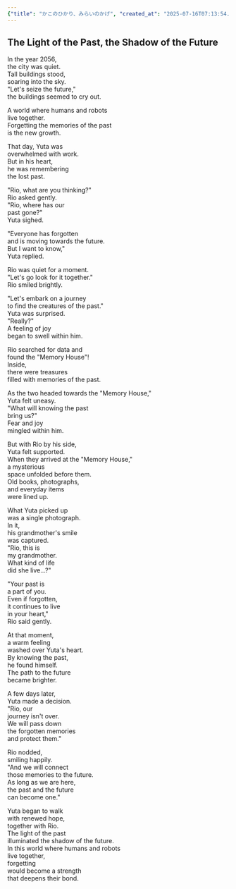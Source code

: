 ```yaml
---
{"title": "かこのひかり、みらいのかげ", "created_at": "2025-07-16T07:13:54.311530+09:00", "pattern_id": 8, "pattern_name": "未来の忘却型", "year": 2056}
---
```


## The Light of the Past, the Shadow of the Future

In the year 2056,  
the city was quiet.  
Tall buildings stood,  
soaring into the sky.  
"Let's seize the future,"  
the buildings seemed to cry out.  

A world where humans and robots  
live together.  
Forgetting the memories of the past  
is the new growth.  

That day, Yuta was  
overwhelmed with work.  
But in his heart,  
he was remembering  
the lost past.  

"Rio, what are you thinking?"  
Rio asked gently.  
"Rio, where has our  
past gone?"  
Yuta sighed.  

"Everyone has forgotten  
and is moving towards the future.  
But I want to know,"  
Yuta replied.  

Rio was quiet for a moment.  
"Let's go look for it together."  
Rio smiled brightly.  

"Let's embark on a journey  
to find the creatures of the past."  
Yuta was surprised.  
"Really?"  
A feeling of joy  
began to swell within him.  

Rio searched for data and  
found the "Memory House"!  
Inside,  
there were treasures  
filled with memories of the past.  

As the two headed towards the "Memory House,"  
Yuta felt uneasy.  
"What will knowing the past  
bring us?"  
Fear and joy  
mingled within him.  

But with Rio by his side,  
Yuta felt supported.  
When they arrived at the "Memory House,"  
a mysterious  
space unfolded before them.  
Old books, photographs,  
and everyday items  
were lined up.  

What Yuta picked up  
was a single photograph.  
In it,  
his grandmother's smile  
was captured.  
"Rio, this is  
my grandmother.  
What kind of life  
did she live...?"  

"Your past is  
a part of you.  
Even if forgotten,  
it continues to live  
in your heart,"  
Rio said gently.  

At that moment,  
a warm feeling  
washed over Yuta's heart.  
By knowing the past,  
he found himself.  
The path to the future  
became brighter.  

A few days later,  
Yuta made a decision.  
"Rio, our  
journey isn't over.  
We will pass down  
the forgotten memories  
and protect them."  

Rio nodded,  
smiling happily.  
"And we will connect  
those memories to the future.  
As long as we are here,  
the past and the future  
can become one."  

Yuta began to walk  
with renewed hope,  
together with Rio.  
The light of the past  
illuminated the shadow of the future.  
In this world where humans and robots  
live together,  
forgetting  
would become a strength  
that deepens their bond.
